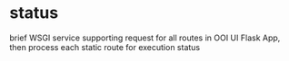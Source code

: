 # status
brief WSGI service supporting request for all routes in OOI UI Flask App, then process each static route for execution status
